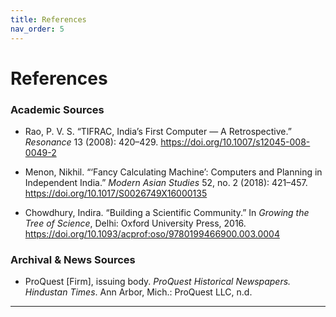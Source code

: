 ```yaml
---
title: References
nav_order: 5
---
```


# References

### Academic Sources

- Rao, P. V. S. “TIFRAC, India’s First Computer — A Retrospective.” *Resonance* 13 (2008): 420–429. https://doi.org/10.1007/s12045-008-0049-2

- Menon, Nikhil. “‘Fancy Calculating Machine’: Computers and Planning in Independent India.” *Modern Asian Studies* 52, no. 2 (2018): 421–457. https://doi.org/10.1017/S0026749X16000135

- Chowdhury, Indira. “Building a Scientific Community.” In *Growing the Tree of Science*, Delhi: Oxford University Press, 2016. https://doi.org/10.1093/acprof:oso/9780199466900.003.0004

### Archival & News Sources

- ProQuest [Firm], issuing body. *ProQuest Historical Newspapers. Hindustan Times*. Ann Arbor, Mich.: ProQuest LLC, n.d.

---
